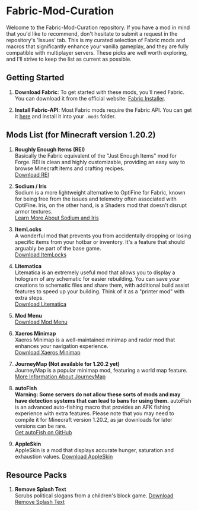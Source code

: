# Fabric-Mod-Curation

Welcome to the Fabric-Mod-Curation repository. If you have a mod in mind that you'd like to recommend, don't hesitate to submit a request in the repository's 'Issues' tab. This is my curated selection of Fabric mods and macros that significantly enhance your vanilla gameplay, and they are fully compatible with multiplayer servers. These picks are well worth exploring, and I'll strive to keep the list as current as possible.

## Getting Started

1. **Download Fabric**: To get started with these mods, you'll need Fabric. You can download it from the official website: [Fabric Installer](https://fabricmc.net/use/installer/).

2. **Install Fabric-API**: Most Fabric mods require the Fabric API. You can get it [here](https://www.curseforge.com/minecraft/mc-mods/fabric-api) and install it into your `.mods` folder.

## Mods List (for Minecraft version 1.20.2)

1. **Roughly Enough Items (REI)**  
   Basically the Fabric equivalent of the "Just Enough Items" mod for Forge. REI is clean and highly customizable, providing an easy way to browse Minecraft items and crafting recipes.  
   [Download REI](https://www.curseforge.com/minecraft/mc-mods/roughly-enough-items)

2. **Sodium / Iris**  
   Sodium is a more lightweight alternative to OptiFine for Fabric, known for being free from the issues and telemetry often associated with OptiFine. Iris, on the other hand, is a Shaders mod that doesn't disrupt armor textures.  
   [Learn More About Sodium and Iris](https://irisshaders.dev/#why-iris)

3. **ItemLocks**  
   A wonderful mod that prevents you from accidentally dropping or losing specific items from your hotbar or inventory. It's a feature that should arguably be part of the base game.  
   [Download ItemLocks](https://www.curseforge.com/minecraft/mc-mods/itemlocks)

4. **Litematica**  
   Litematica is an extremely useful mod that allows you to display a hologram of any schematic for easier rebuilding. You can save your creations to schematic files and share them, with additional build assist features to speed up your building. Think of it as a "printer mod" with extra steps.  
   [Download Litematica](https://www.curseforge.com/minecraft/mc-mods/litematica)

5. **Mod Menu**  
   [Download Mod Menu](https://modrinth.com/mod/modmenu)

6. **Xaeros Minimap**  
   Xaeros Minimap is a well-maintained minimap and radar mod that enhances your navigation experience.  
   [Download Xaeros Minimap](https://www.curseforge.com/minecraft/mc-mods/xaeros-minimap)

7. **JourneyMap (Not available for 1.20.2 yet)**  
   JourneyMap is a popular minimap mod, featuring a world map feature.  
   [More Information About JourneyMap](https://www.curseforge.com/minecraft/mc-mods/journeymap)

8. **autoFish**  
   **Warning: Some servers do not allow these sorts of mods and may have detection systems that can lead to bans for using them.** autoFish is an advanced auto-fishing macro that provides an AFK fishing experience with extra features. Please note that you may need to compile it for Minecraft version 1.20.2, as jar downloads for later versions can be rare.  
   [Get autoFish on GitHub](https://github.com/MrTroot/autofish/pull/56#pullrequestreview-1691301816)

9. **AppleSkin**  
   AppleSkin is a mod that displays accurate hunger, saturation and exhaustion values.
   [Download AppleSkin](https://www.curseforge.com/minecraft/mc-mods/appleskin)


## Resource Packs

1. **Remove Splash Text**  
   Scrubs political slogans from a children's block game.
   [Download Remove Splash Text](https://www.mediafire.com/file/ddy1pvrr4o3yl41/No_Splashes.zip/file)
